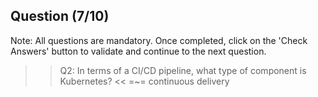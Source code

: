 ## Question (7/10)

Note: All questions are mandatory. Once completed, click on the 'Check Answers' button to validate and continue to the next question.

>>Q2: In terms of a CI/CD pipeline, what type of component is Kubernetes? << 
=~= continuous delivery

